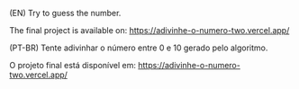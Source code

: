 (EN) Try to guess the number. 

The final project is available on: https://adivinhe-o-numero-two.vercel.app/


(PT-BR) Tente adivinhar o número entre 0 e 10 gerado pelo algoritmo.

O projeto final está disponível em: https://adivinhe-o-numero-two.vercel.app/
